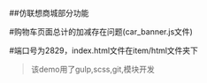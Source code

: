 ##仿联想商城部分功能

#购物车页面总计的加减存在问题(car_banner.js文件)

#端口号为2829，index.html文件在item/html文件夹下

>该demo用了gulp,scss,git,模块开发